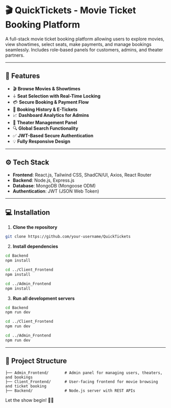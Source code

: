 # 🎬 QuickTickets - Movie Ticket Booking Platform

A full-stack movie ticket booking platform allowing users to explore movies, view showtimes, select seats, make payments, and manage bookings seamlessly. Includes role-based panels for customers, admins, and theater partners.

---

## 🚀 Features

- 🎬 **Browse Movies & Showtimes**
- ⏚ **Seat Selection with Real-Time Locking**
- 💳 **Secure Booking & Payment Flow**
- 📅 **Booking History & E-Tickets**
- 📈 **Dashboard Analytics for Admins**
- 📄 **Theater Management Panel**
- 🔍 **Global Search Functionality**
- ✅ **JWT-Based Secure Authentication**
- 💡 **Fully Responsive Design**

---

## ⚙️ Tech Stack

- **Frontend**: React.js, Tailwind CSS, ShadCN/UI, Axios, React Router
- **Backend**: Node.js, Express.js
- **Database**: MongoDB (Mongoose ODM)
- **Authentication**: JWT (JSON Web Token)

---

## 💻 Installation

1. **Clone the repository**

```bash
git clone https://github.com/your-username/QuickTickets
```

2. **Install dependencies**

```bash
cd Backend
npm install

cd ../Client_Frontend
npm install

cd ../Admin_Frontend
npm install
```

3. **Run all development servers**

```bash
cd Backend
npm run dev

cd ../Client_Frontend
npm run dev

cd ../Admin_Frontend
npm run dev
```

---

## 📂 Project Structure

```
├── Admin_Frontend/       # Admin panel for managing users, theaters, and bookings
├── Client_Frontend/      # User-facing frontend for movie browsing and ticket booking
├── Backend/              # Node.js server with REST APIs
```

Let the show begin! 🎥🌟
